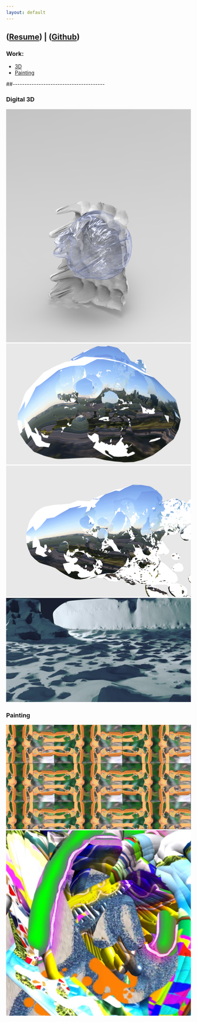 ```yaml
---
layout: default
---
```

## ([Resume](http://cwmart.in/Resume.pdf)) | ([Github](http://github.com/ChristopherWMartin/))

### Work:
- [3D](#digital-3d)
- [Painting](#painting)

##---------------------------------------

### Digital 3D
<img src="img/1.png">
<img src="img/3.png">
<img src="img/4.png">
<img src="img/5.jpg">

### Painting
<img src="img/0.png">
<img src="img/2.jpg">
